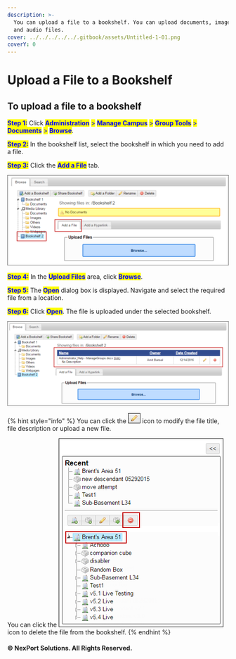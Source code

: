 ```yaml
---
description: >-
  You can upload a file to a bookshelf. You can upload documents, image, video,
  and audio files.
cover: ../../../../../.gitbook/assets/Untitled-1-01.png
coverY: 0
---
```


# Upload a File to a Bookshelf

## &#x20;**To upload a file to a bookshelf**

<mark style="color:blue;">**Step 1:**</mark>  Click <mark style="color:blue;">**Administration**</mark> <mark style="color:blue;"></mark><mark style="color:blue;">></mark> <mark style="color:blue;"></mark><mark style="color:blue;">**Manage Campus**</mark> <mark style="color:blue;"></mark><mark style="color:blue;">></mark> <mark style="color:blue;"></mark><mark style="color:blue;">**Group Tools**</mark> <mark style="color:blue;"></mark><mark style="color:blue;">></mark> <mark style="color:blue;"></mark><mark style="color:blue;">**Documents**</mark> <mark style="color:blue;"></mark><mark style="color:blue;">></mark> <mark style="color:blue;"></mark><mark style="color:blue;">**Browse**</mark>.

<mark style="color:blue;">**Step 2:**</mark>  In the bookshelf list, select the bookshelf in which you need to add a file.

<mark style="color:blue;">**Step 3:**</mark>  Click the <mark style="color:blue;">**Add a File**</mark> tab.

![](/.gitbook/assets/Bookshelf_Add%20File_550x224.png)

<mark style="color:blue;">**Step 4:**</mark>  In the <mark style="color:blue;">**Upload Files**</mark> area, click <mark style="color:blue;">**Browse**</mark>.

<mark style="color:blue;">**Step 5:**</mark>  The <mark style="color:blue;">**Open**</mark> dialog box is displayed. Navigate and select the required file from a location.

<mark style="color:blue;">**Step 6:**</mark>  Click <mark style="color:blue;">**Open**</mark>. The file is uploaded under the selected bookshelf.

![](/.gitbook/assets/AddFile_Upload_550x209.png)

{% hint style="info" %}
You can click the ![](/.gitbook/assets/Edit.png) icon to modify the file title, file description or upload a new file.

You can click the ![](/.gitbook/assets/Delete.png) icon to delete the file from the bookshelf.
{% endhint %}

#### © NexPort Solutions. All Rights Reserved.
